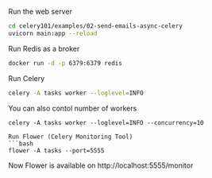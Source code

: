 Run the web server
```bash
cd celery101/examples/02-send-emails-async-celery
uvicorn main:app --reload
```

Run Redis as a broker
```bash
docker run -d -p 6379:6379 redis
```

Run Celery
```bash
celery -A tasks worker --loglevel=INFO
```
You can also contol number of workers
```
celery -A tasks worker --loglevel=INFO --concurrency=10

Run Flower (Celery Monitoring Tool)
```bash
flower -A tasks --port=5555
```
Now Flower is available on http://localhost:5555/monitor